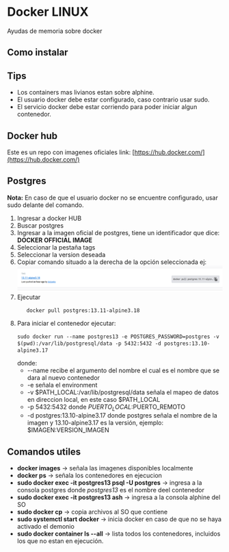 # Docker LINUX
Ayudas de memoria sobre docker


## Como instalar

## Tips
* Los containers mas livianos estan sobre alphine.
* El usuario docker debe estar configurado, caso contrario usar sudo.
* El servicio docker debe estar corriendo para poder iniciar algun contenedor.

## Docker hub
Este es un repo con imagenes oficiales link: [https://hub.docker.com/](https://hub.docker.com/)  

## Postgres

**Nota:** En caso de que el usuario docker no se encuentre configurado, usar sudo delante del comando.
1. Ingresar a docker HUB
2. Buscar postgres 
3. Ingresar a la imagen oficial de postgres, tiene un identificador que dice: **DOCKER OFFICIAL IMAGE**
4. Seleccionar la pestaña tags
5. Seleccionar la version deseada
6. Copiar comando situado a la derecha de la opción seleccionada ej:
   ![img](src/main/resources/postgres_example.png)
7. Ejecutar
   ```
      docker pull postgres:13.11-alpine3.18
   ```
8. Para iniciar el contenedor ejecutar: 
   ```
   sudo docker run --name postgres13 -e POSTGRES_PASSWORD=postgres -v $(pwd):/var/lib/postgresql/data -p 5432:5432 -d postgres:13.10-alpine3.17
   ```
   donde:
   * --name recibe el argumento del nombre el cual es el nombre que se dara al nuevo contenedor
   * -e señala el environment 
   * -v $PATH_LOCAL:/var/lib/postgresql/data señala el mapeo de datos en direccion local, en este caso $PATH_LOCAL
   * -p 5432:5432 donde $PUERTO_LOCAL:$PUERTO_REMOTO
   * -d postgres:13.10-alpine3.17 donde postgres señala el nombre de la imagen y 13.10-alpine3.17 es la versión, ejemplo: $IMAGEN:VERSION_IMAGEN
   
## Comandos utiles
* **docker images** -> señala las imagenes disponibles localmente
* **docker ps** -> señala los contenedores en ejecucion
* **sudo docker exec -it postgres13 psql -U postgres** -> ingresa a la consola postgres donde *postgres13* es el nombre deel contenedor
* **sudo docker exec -it postgres13 ash** -> ingresa a la consola alphine del SO
* **sudo docker cp** -> copia archivos al SO que contiene 
* **sudo systemctl start docker** -> inicia docker en caso de que no se haya activado el demonio 
* **sudo docker container ls --all** -> lista todos los contenedores, incluidos los que no estan en ejecución.
